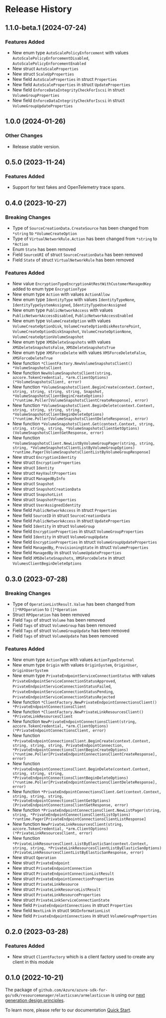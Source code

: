# Release History

## 1.1.0-beta.1 (2024-07-24)
### Features Added

- New enum type `AutoScalePolicyEnforcement` with values `AutoScalePolicyEnforcementDisabled`, `AutoScalePolicyEnforcementEnabled`
- New struct `AutoScaleProperties`
- New struct `ScaleUpProperties`
- New field `AutoScaleProperties` in struct `Properties`
- New field `AutoScaleProperties` in struct `UpdateProperties`
- New field `EnforceDataIntegrityCheckForIscsi` in struct `VolumeGroupProperties`
- New field `EnforceDataIntegrityCheckForIscsi` in struct `VolumeGroupUpdateProperties`


## 1.0.0 (2024-01-26)
### Other Changes

- Release stable version.


## 0.5.0 (2023-11-24)
### Features Added

- Support for test fakes and OpenTelemetry trace spans.


## 0.4.0 (2023-10-27)
### Breaking Changes

- Type of `SourceCreationData.CreateSource` has been changed from `*string` to `*VolumeCreateOption`
- Type of `VirtualNetworkRule.Action` has been changed from `*string` to `*Action`
- Enum `State` has been removed
- Field `SourceURI` of struct `SourceCreationData` has been removed
- Field `State` of struct `VirtualNetworkRule` has been removed

### Features Added

- New value `EncryptionTypeEncryptionAtRestWithCustomerManagedKey` added to enum type `EncryptionType`
- New enum type `Action` with values `ActionAllow`
- New enum type `IdentityType` with values `IdentityTypeNone`, `IdentityTypeSystemAssigned`, `IdentityTypeUserAssigned`
- New enum type `PublicNetworkAccess` with values `PublicNetworkAccessDisabled`, `PublicNetworkAccessEnabled`
- New enum type `VolumeCreateOption` with values `VolumeCreateOptionDisk`, `VolumeCreateOptionDiskRestorePoint`, `VolumeCreateOptionDiskSnapshot`, `VolumeCreateOptionNone`, `VolumeCreateOptionVolumeSnapshot`
- New enum type `XMSDeleteSnapshots` with values `XMSDeleteSnapshotsFalse`, `XMSDeleteSnapshotsTrue`
- New enum type `XMSForceDelete` with values `XMSForceDeleteFalse`, `XMSForceDeleteTrue`
- New function `*ClientFactory.NewVolumeSnapshotsClient() *VolumeSnapshotsClient`
- New function `NewVolumeSnapshotsClient(string, azcore.TokenCredential, *arm.ClientOptions) (*VolumeSnapshotsClient, error)`
- New function `*VolumeSnapshotsClient.BeginCreate(context.Context, string, string, string, string, Snapshot, *VolumeSnapshotsClientBeginCreateOptions) (*runtime.Poller[VolumeSnapshotsClientCreateResponse], error)`
- New function `*VolumeSnapshotsClient.BeginDelete(context.Context, string, string, string, string, *VolumeSnapshotsClientBeginDeleteOptions) (*runtime.Poller[VolumeSnapshotsClientDeleteResponse], error)`
- New function `*VolumeSnapshotsClient.Get(context.Context, string, string, string, string, *VolumeSnapshotsClientGetOptions) (VolumeSnapshotsClientGetResponse, error)`
- New function `*VolumeSnapshotsClient.NewListByVolumeGroupPager(string, string, string, *VolumeSnapshotsClientListByVolumeGroupOptions) *runtime.Pager[VolumeSnapshotsClientListByVolumeGroupResponse]`
- New struct `EncryptionIdentity`
- New struct `EncryptionProperties`
- New struct `Identity`
- New struct `KeyVaultProperties`
- New struct `ManagedByInfo`
- New struct `Snapshot`
- New struct `SnapshotCreationData`
- New struct `SnapshotList`
- New struct `SnapshotProperties`
- New struct `UserAssignedIdentity`
- New field `PublicNetworkAccess` in struct `Properties`
- New field `SourceID` in struct `SourceCreationData`
- New field `PublicNetworkAccess` in struct `UpdateProperties`
- New field `Identity` in struct `VolumeGroup`
- New field `EncryptionProperties` in struct `VolumeGroupProperties`
- New field `Identity` in struct `VolumeGroupUpdate`
- New field `EncryptionProperties` in struct `VolumeGroupUpdateProperties`
- New field `ManagedBy`, `ProvisioningState` in struct `VolumeProperties`
- New field `ManagedBy` in struct `VolumeUpdateProperties`
- New field `XMSDeleteSnapshots`, `XMSForceDelete` in struct `VolumesClientBeginDeleteOptions`


## 0.3.0 (2023-07-28)
### Breaking Changes

- Type of `OperationListResult.Value` has been changed from `[]*RPOperation` to `[]*Operation`
- Struct `RPOperation` has been removed
- Field `Tags` of struct `Volume` has been removed
- Field `Tags` of struct `VolumeGroup` has been removed
- Field `Tags` of struct `VolumeGroupUpdate` has been removed
- Field `Tags` of struct `VolumeUpdate` has been removed

### Features Added

- New enum type `ActionType` with values `ActionTypeInternal`
- New enum type `Origin` with values `OriginSystem`, `OriginUser`, `OriginUserSystem`
- New enum type `PrivateEndpointServiceConnectionStatus` with values `PrivateEndpointServiceConnectionStatusApproved`, `PrivateEndpointServiceConnectionStatusFailed`, `PrivateEndpointServiceConnectionStatusPending`, `PrivateEndpointServiceConnectionStatusRejected`
- New function `*ClientFactory.NewPrivateEndpointConnectionsClient() *PrivateEndpointConnectionsClient`
- New function `*ClientFactory.NewPrivateLinkResourcesClient() *PrivateLinkResourcesClient`
- New function `NewPrivateEndpointConnectionsClient(string, azcore.TokenCredential, *arm.ClientOptions) (*PrivateEndpointConnectionsClient, error)`
- New function `*PrivateEndpointConnectionsClient.BeginCreate(context.Context, string, string, string, PrivateEndpointConnection, *PrivateEndpointConnectionsClientBeginCreateOptions) (*runtime.Poller[PrivateEndpointConnectionsClientCreateResponse], error)`
- New function `*PrivateEndpointConnectionsClient.BeginDelete(context.Context, string, string, string, *PrivateEndpointConnectionsClientBeginDeleteOptions) (*runtime.Poller[PrivateEndpointConnectionsClientDeleteResponse], error)`
- New function `*PrivateEndpointConnectionsClient.Get(context.Context, string, string, string, *PrivateEndpointConnectionsClientGetOptions) (PrivateEndpointConnectionsClientGetResponse, error)`
- New function `*PrivateEndpointConnectionsClient.NewListPager(string, string, *PrivateEndpointConnectionsClientListOptions) *runtime.Pager[PrivateEndpointConnectionsClientListResponse]`
- New function `NewPrivateLinkResourcesClient(string, azcore.TokenCredential, *arm.ClientOptions) (*PrivateLinkResourcesClient, error)`
- New function `*PrivateLinkResourcesClient.ListByElasticSan(context.Context, string, string, *PrivateLinkResourcesClientListByElasticSanOptions) (PrivateLinkResourcesClientListByElasticSanResponse, error)`
- New struct `Operation`
- New struct `PrivateEndpoint`
- New struct `PrivateEndpointConnection`
- New struct `PrivateEndpointConnectionListResult`
- New struct `PrivateEndpointConnectionProperties`
- New struct `PrivateLinkResource`
- New struct `PrivateLinkResourceListResult`
- New struct `PrivateLinkResourceProperties`
- New struct `PrivateLinkServiceConnectionState`
- New field `PrivateEndpointConnections` in struct `Properties`
- New field `NextLink` in struct `SKUInformationList`
- New field `PrivateEndpointConnections` in struct `VolumeGroupProperties`


## 0.2.0 (2023-03-28)
### Features Added

- New struct `ClientFactory` which is a client factory used to create any client in this module


## 0.1.0 (2022-10-21)

The package of `github.com/Azure/azure-sdk-for-go/sdk/resourcemanager/elasticsan/armelasticsan` is using our [next generation design principles](https://azure.github.io/azure-sdk/general_introduction.html).

To learn more, please refer to our documentation [Quick Start](https://aka.ms/azsdk/go/mgmt).